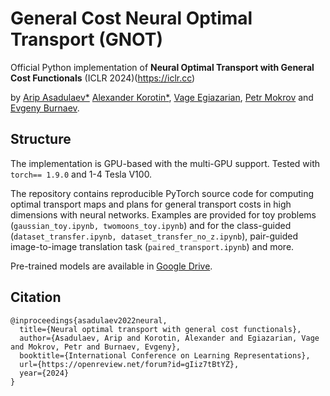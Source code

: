 # General Cost Neural Optimal Transport (GNOT)
Official Python implementation of **Neural Optimal Transport with General Cost Functionals** (ICLR 2024)(https://iclr.cc)

by [Arip Asadulaev*](https://scholar.google.com/citations?user=wcdrgdYAAAAJ&hl=en) [Alexander Korotin*](https://scholar.google.ru/citations?user=1rIIvjAAAAAJ&hl=en), [Vage Egiazarian](https://scholar.google.com/citations?user=Bktg6JEAAAAJ&hl=en), [Petr Mokrov](https://scholar.google.com/citations?hl=en&user=CRsi4IkAAAAJ) and [Evgeny Burnaev](https://scholar.google.ru/citations?user=pCRdcOwAAAAJ&hl=ru).

## Structure
The implementation is GPU-based with the multi-GPU support. Tested with `torch== 1.9.0` and 1-4 Tesla V100.

The repository contains reproducible PyTorch source code for computing optimal transport maps and plans for general transport costs in high dimensions with neural networks. 
Examples are provided for toy problems (```gaussian_toy.ipynb, twomoons_toy.ipynb```) and for the class-guided (```dataset_transfer.ipynb, dataset_transfer_no_z.ipynb```), pair-guided image-to-image translation task (```paired_transport.ipynb```) and more. 

Pre-trained models are available in [Google Drive](https://drive.google.com/drive/folders/1ZK3t4fxJt5WjNYAuAa60NMTz1cp5IUgM?usp=share_link).

## Citation
```
@inproceedings{asadulaev2022neural,
  title={Neural optimal transport with general cost functionals},
  author={Asadulaev, Arip and Korotin, Alexander and Egiazarian, Vage and Mokrov, Petr and Burnaev, Evgeny},
  booktitle={International Conference on Learning Representations},
  url={https://openreview.net/forum?id=gIiz7tBtYZ},
  year={2024}
}
```
